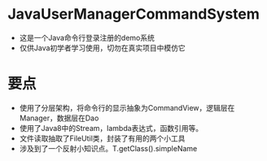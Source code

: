 # JavaUserManagerCommandSystem
* 这是一个Java命令行登录注册的demo系统
* 仅供Java初学者学习使用，切勿在真实项目中模仿它

# 要点
* 使用了分层架构，将命令行的显示抽象为CommandView，逻辑层在Manager，数据层在Dao
* 使用了Java8中的Stream，lambda表达式，函数引用等。
* 文件读取抽取了FileUtil类，封装了有用的两个小工具
* 涉及到了一个反射小知识点。T.getClass().simpleName
